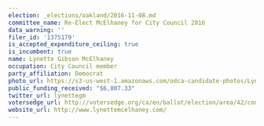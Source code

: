 ```yaml
---
election: _elections/oakland/2016-11-08.md
committee_name: Re-Elect McElhaney for City Council 2016
data_warning: ''
filer_id: '1375179'
is_accepted_expenditure_ceiling: true
is_incumbent: true
name: Lynette Gibson McElhaney
occupation: City Council member
party_affiliation: Democrat
photo_url: https://s3-us-west-1.amazonaws.com/odca-candidate-photos/Lynette-Gibson-McElhaney.png
public_funding_received: "$6,807.33"
twitter_url: lynettegm
votersedge_url: http://votersedge.org/ca/en/ballot/election/area/42/contests/contest/13236/candidate/130757?&county=Alameda%20County&election_authority_id=1
website_url: http://www.lynettemcelhaney.com/
---
```

